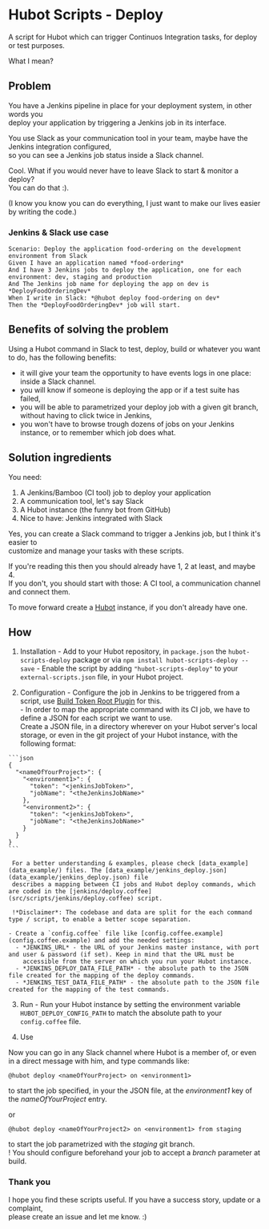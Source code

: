 # Hubot Scripts - Deploy

A script for Hubot which can trigger Continuos Integration tasks, for deploy or test purposes.

What I mean?

## Problem

You have a Jenkins pipeline in place for your deployment system, in other words you  
deploy your application by triggering a Jenkins job in its interface.  

You use Slack as your communication tool in your team, maybe have the Jenkins integration configured,   
so you can see a Jenkins job status inside a Slack channel.  

Cool. What if you would never have to leave Slack to start & monitor a deploy?  
You can do that :).  

(I know you know you can do everything, I just want to make our lives easier by writing the code.)

### Jenkins & Slack use case

```gherkin
Scenario: Deploy the application food-ordering on the development environment from Slack
Given I have an application named *food-ordering*
And I have 3 Jenkins jobs to deploy the application, one for each environment: dev, staging and production
And The Jenkins job name for deploying the app on dev is *DeployFoodOrderingDev*
When I write in Slack: *@hubot deploy food-ordering on dev*
Then the *DeployFoodOrderingDev* job will start.
```

## Benefits of solving the problem

Using a Hubot command in Slack to test, deploy, build or whatever you want to do, has the following benefits:

- it will give your team the opportunity to have events logs in one place: inside a Slack channel.   
- you will know if someone is deploying the app or if a test suite has failed,
- you will be able to parametrized your deploy job with a given git branch, without having to click twice in Jenkins,
- you won't have to browse trough dozens of jobs on your Jenkins instance, or to remember which job does what.

## Solution ingredients

You need:
 1. A Jenkins/Bamboo (CI tool) job to deploy your application
 2. A communication tool, let's say Slack
 3. A Hubot instance (the funny bot from GitHub)
 4. Nice to have: Jenkins integrated with Slack


Yes, you can create a Slack command to trigger a Jenkins job, but I think it's easier to   
customize and manage your tasks with these scripts.   

If you're reading this then you should already have 1, 2 at least, and maybe 4.   
If you don't, you should start with those: A CI tool, a communication channel and connect them.   

To move forward create a [Hubot](https://hubot.github.com) instance, if you don't already have one.


## How

  1. Installation
    - Add to your Hubot repository, in `package.json` the `hubot-scripts-deploy` package or via `npm install hubot-scripts-deploy --save`
    - Enable the script by adding `"hubot-scripts-deploy"` to your  `external-scripts.json` file, in your Hubot project.

  2. Configuration
    - Configure the job in Jenkins to be triggered from a script, use [Build Token Root Plugin](https://wiki.jenkins-ci.org/display/JENKINS/Build+Token+Root+Plugin) for this.  
    - In order to map the appropriate command with its CI job, we have to define a JSON for each script we want to use.  
      Create a JSON file, in a directory wherever on your Hubot server's local storage, or even in the git project of your Hubot instance, with the following format:

    ```json
    {
      "<nameOfYourProject>": {
        "<environment1>": {
          "token": "<jenkinsJobToken>",
          "jobName": "<theJenkinsJobName>"
        },
        "<environment2>": {
          "token": "<jenkinsJobToken>",
          "jobName": "<theJenkinsJobName>"
        }
      }
    }
    ```

     For a better understanding & examples, please check [data_example](data_example/) files. The [data_example/jenkins_deploy.json](data_example/jenkins_deploy.json) file  
     describes a mapping between CI jobs and Hubot deploy commands, which are coded in the [jenkins/deploy.coffee](src/scripts/jenkins/deploy.coffee) script.  

     !*Disclaimer*: The codebase and data are split for the each command type / script, to enable a better scope separation.

    - Create a `config.coffee` file like [config.coffee.example](config.coffee.example) and add the needed settings:
      - *JENKINS_URL* - the URL of your Jenkins master instance, with port and user & password (if set). Keep in mind that the URL must be    
        accessible from the server on which you run your Hubot instance.
      - *JENKINS_DEPLOY_DATA_FILE_PATH* - the absolute path to the JSON file created for the mapping of the deploy commands.
      - *JENKINS_TEST_DATA_FILE_PATH* - the absolute path to the JSON file created for the mapping of the test commands.

  3. Run
    - Run your Hubot instance by setting the environment variable `HUBOT_DEPLOY_CONFIG_PATH` to match the absolute path to your `config.coffee` file.

  4. Use

   Now you can go in any Slack channel where Hubot is a member of, or even in a direct   message with him, and type commands like:

   ```
   @hubot deploy <nameOfYourProject> on <environment1>
   ```
   to start the job specified, in your the JSON file, at the *environment1* key of the *nameOfYourProject* entry.

   or
   ```
   @hubot deploy <nameOfYourProject2> on <environment1> from staging
   ```
   to start the job parametrized with the *staging* git branch.  
   ! You should configure beforehand your job to accept a *branch* parameter at build.


### Thank you

I hope you find these scripts useful. If you have a success story, update or a complaint,   
please create an issue and let me know. :)
